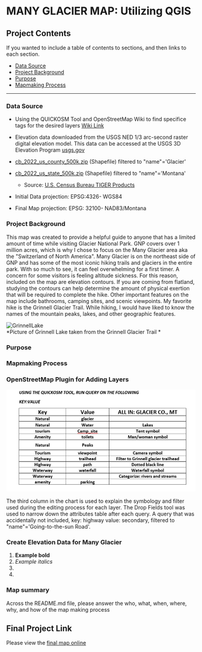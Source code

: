 # MANY GLACIER MAP: Utilizing QGIS 


## Project Contents

If you wanted to include a table of contents to sections, and then links to each section.


- [Data Source](#Data-Source)
- [Project Background](#project-background)
- [Purpose](#Purpose)
- [Mapmaking Process](#Mapmaking-process)

***

### Data Source

* Using the QUICKOSM Tool and OpenStreetMap Wiki to find specifice tags for the desired layers
[Wiki Link](https://wiki.openstreetmap.org/wiki )
* Elevation data downloaded from the USGS NED 1/3 arc-second raster digital elevation model. This data can be accessed at the USGS 3D Elevation Program [usgs.gov](https://apps.nationalmap.gov/downloader/)
* [cb_2022_us_county_500k.zip](https://www2.census.gov/geo/tiger/GENZ2022/shp/cb_2022_us_county_500k.zip) (Shapefile) filtered to "name"='Glacier'
* [cb_2022_us_state_500k.zip](https://www2.census.gov/geo/tiger/GENZ2022/shp/cb_2022_us_state_500k.zip) (Shapefile) filtered to "name"='Montana'
    * Source: [U.S. Census Bureau TIGER Products](https://www.census.gov/geographies/mapping-files/time-series/geo/cartographic-boundary.html) 

* Initial Data projection: EPSG:4326- WGS84
* Final Map projection: EPSG: 32100- NAD83/Montana

### Project Background

This map was created to provide a helpful guide to anyone that has a limited amount of time while visiting Glacier National Park. GNP covers over 1 million acres, which is why I chose to focus on the Many Glacier area aka the "Switzerland of North America". Many Glacier is on the northeast side of GNP and has some of the most iconic hiking trails and glaciers in the entire park. With so much to see, it can feel overwhelming for a first timer. A concern for some visitors is feeling altitude sickness. For this reason, included on the map are elevation contours. If you are coming from flatland, studying the contours can help determine the amount of physical exertion that will be required to complete the hike. Other important features on the map include bathrooms, camping sites, and scenic viewpoints. My favorite hike is the Grinnell Glacier Trail. While hiking, I would have liked to know the names of the mountain peaks, lakes, and other geographic features. 

![GrinnellLake](Images/Grinnell_1.jpg)   
*Picture of Grinnell Lake taken from the Grinnell Glacier Trail *

### Purpose

### Mapmaking Process
### OpenStreetMap Plugin for Adding Layers

![QuickOSM-Queries](QUICKOSM_chart.png)

The third column in the chart is used to explain the symbology and filter used during the editing process for each layer. The Drop Fields tool was used to narrow down the attributes table after each query. A query that was accidentally not included, key: highway value: secondary, filtered to "name"='Going-to-the-sun Road'. 

### Create Elevation Data for Many Glacier



1. **Example bold**
2. *Example italics*
3. 
4. 

### Map summary

Across the README.md file, please answer the who, what, when, where, why, and how of the map making process


## Final Project Link

Please view the [final map online](www.github...)


[def]: #https://wiki.openstreetmap.org/wiki
